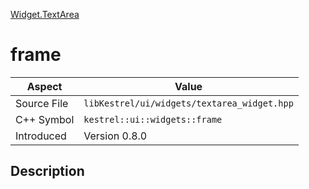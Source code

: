 [Widget.TextArea](index)
# frame
| Aspect | Value |
| --- | --- |
| Source File | `libKestrel/ui/widgets/textarea_widget.hpp` |
| C++ Symbol | `kestrel::ui::widgets::frame` |
| Introduced | Version 0.8.0 |
## Description

